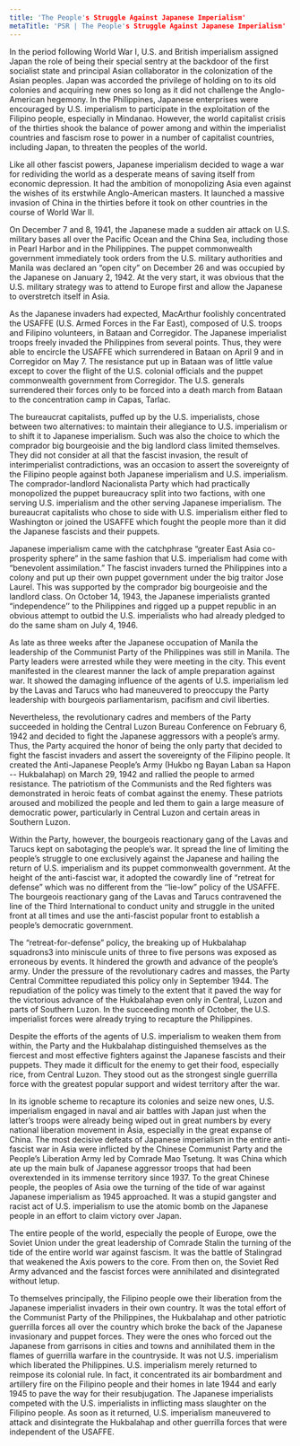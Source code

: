 ```yaml
---
title: 'The People's Struggle Against Japanese Imperialism'
metaTitle: 'PSR | The People's Struggle Against Japanese Imperialism'
---
```


In the period following World War I, U.S. and British imperialism assigned Japan the role of being their special sentry at the backdoor of the first socialist state and principal Asian collaborator in the colonization of the Asian peoples. Japan was accorded the privilege of holding on to its old colonies and acquiring new ones so long as it did not challenge the Anglo-American hegemony. In the Philippines, Japanese enterprises were encouraged by U.S. imperialism to participate in the exploitation of the Filipino people, especially in Mindanao. However, the world capitalist crisis of the thirties shook the balance of power among and within the imperialist countries and fascism rose to power in a number of capitalist countries, including Japan, to threaten the peoples of the world.

Like all other fascist powers, Japanese imperialism decided to wage a war for redividing the world as a desperate means of saving itself from economic depression. It had the ambition of monopolizing Asia even against the wishes of its erstwhile Anglo-American masters. It launched a massive invasion of China in the thirties before it took on other countries in the course of World War II.

On December 7 and 8, 1941, the Japanese made a sudden air attack on U.S. military bases all over the Pacific Ocean and the China Sea, including those in Pearl Harbor and in the Philippines. The puppet commonwealth government immediately took orders from the U.S. military authorities and Manila was declared an “open city” on December 26 and was occupied by the Japanese on January 2, 1942. At the very start, it was obvious that the U.S. military strategy was to attend to Europe first and allow the Japanese to overstretch itself in Asia.

As the Japanese invaders had expected, MacArthur foolishly concentrated the USAFFE (U.S. Armed Forces in the Far East), composed of U.S. troops and Filipino volunteers, in Bataan and Corregidor. The Japanese imperialist troops freely invaded the Philippines from several points. Thus, they were able to encircle the USAFFE which surrendered in Bataan on April 9 and in Corregidor on May 7. The resistance put up in Bataan was of little value except to cover the flight of the U.S. colonial officials and the puppet commonwealth government from Corregidor. The U.S. generals surrendered their forces only to be forced into a death march from Bataan to the concentration camp in Capas, Tarlac.

The bureaucrat capitalists, puffed up by the U.S. imperialists, chose between two alternatives: to maintain their allegiance to U.S. imperialism or to shift it to Japanese imperialism. Such was also the choice to which the comprador big bourgeoisie and the big landlord class limited themselves. They did not consider at all that the fascist invasion, the result of interimperialist contradictions, was an occasion to assert the sovereignty of the Filipino people against both Japanese imperialism and U.S. imperialism. The comprador-landlord Nacionalista Party which had practically monopolized the puppet bureaucracy split into two factions, with one serving U.S. imperialism and the other serving Japanese imperialism. The bureaucrat capitalists who chose to side with U.S. imperialism either fled to Washington or joined the USAFFE which fought the people more than it did the Japanese fascists and their puppets.

Japanese imperialism came with the catchphrase “greater East Asia co-prosperity sphere” in the same fashion that U.S. imperialism had come with “benevolent assimilation.” The fascist invaders turned the Philippines into a colony and put up their own puppet government under the big traitor Jose Laurel. This was supported by the comprador big bourgeoisie and the landlord class. On October 14, 1943, the Japanese imperialists granted “independence’’ to the Philippines and rigged up a puppet republic in an obvious attempt to outbid the U.S. imperialists who had already pledged to do the same sham on July 4, 1946.

As late as three weeks after the Japanese occupation of Manila the leadership of the Communist Party of the Philippines was still in Manila. The Party leaders were arrested while they were meeting in the city. This event manifested in the clearest manner the lack of ample preparation against war. It showed the damaging influence of the agents of U.S. imperialism led by the Lavas and Tarucs who had maneuvered to preoccupy the Party leadership with bourgeois parliamentarism, pacifism and civil liberties.

Nevertheless, the revolutionary cadres and members of the Party succeeded in holding the Central Luzon Bureau Conference on February 6, 1942 and decided to fight the Japanese aggressors with a people’s army. Thus, the Party acquired the honor of being the only party that decided to fight the fascist invaders and assert the sovereignty of the Filipino people. It created the Anti-Japanese People’s Army (Hukbo ng Bayan Laban sa Hapon -- Hukbalahap) on March 29, 1942 and rallied the people to armed resistance. The patriotism of the Communists and the Red fighters was demonstrated in heroic feats of combat against the enemy. These patriots aroused and mobilized the people and led them to gain a large measure of democratic power, particularly in Central Luzon and certain areas in Southern Luzon.

Within the Party, however, the bourgeois reactionary gang of the Lavas and Tarucs kept on sabotaging the people’s war. It spread the line of limiting the people’s struggle to one exclusively against the Japanese and hailing the return of U.S. imperialism and its puppet commonwealth government. At the height of the anti-fascist war, it adopted the cowardly line of “retreat for defense” which was no different from the ‘‘lie-low” policy of the USAFFE. The bourgeois reactionary gang of the Lavas and Tarucs contravened the line of the Third International to conduct unity and struggle in the united front at all times and use the anti-fascist popular front to establish a people’s democratic government.

The “retreat-for-defense” policy, the breaking up of Hukbalahap squadrons3 into miniscule units of three to five persons was exposed as erroneous by events. It hindered the growth and advance of the people’s army. Under the pressure of the revolutionary cadres and masses, the Party Central Committee repudiated this policy only in September 1944. The repudiation of the policy was timely to the extent that it paved the way for the victorious advance of the Hukbalahap even only in Central, Luzon and parts of Southern Luzon. In the succeeding month of October, the U.S. imperialist forces were already trying to recapture the Philippines.

Despite the efforts of the agents of U.S. imperialism to weaken them from within, the Party and the Hukbalahap distinguished themselves as the fiercest and most effective fighters against the Japanese fascists and their puppets. They made it difficult for the enemy to get their food, especially rice, from Central Luzon. They stood out as the strongest single guerrilla force with the greatest popular support and widest territory after the war.

In its ignoble scheme to recapture its colonies and seize new ones, U.S. imperialism engaged in naval and air battles with Japan just when the latter’s troops were already being wiped out in great numbers by every national liberation movement in Asia, especially in the great expanse of China. The most decisive defeats of Japanese imperialism in the entire anti-fascist war in Asia were inflicted by the Chinese Communist Party and the People’s Liberation Army led by Comrade Mao Tsetung. It was China which ate up the main bulk of Japanese aggressor troops that had been overextended in its immense territory since 1937. To the great Chinese people, the peoples of Asia owe the turning of the tide of war against Japanese imperialism as 1945 approached. It was a stupid gangster and racist act of U.S. imperialism to use the atomic bomb on the Japanese people in an effort to claim victory over Japan.

The entire people of the world, especially the people of Europe, owe the Soviet Union under the great leadership of Comrade Stalin the turning of the tide of the entire world war against fascism. It was the battle of Stalingrad that weakened the Axis powers to the core. From then on, the Soviet Red Army advanced and the fascist forces were annihilated and disintegrated without letup.

To themselves principally, the Filipino people owe their liberation from the Japanese imperialist invaders in their own country. It was the total effort of the Communist Party of the Philippines, the Hukbalahap and other patriotic guerrilla forces all over the country which broke the back of the Japanese invasionary and puppet forces. They were the ones who forced out the Japanese from garrisons in cities and towns and annihilated them in the flames of guerrilla warfare in the countryside. It was not U.S. imperialism which liberated the Philippines. U.S. imperialism merely returned to reimpose its colonial rule. In fact, it concentrated its air bombardment and artillery fire on the Filipino people and their homes in late 1944 and early 1945 to pave the way for their resubjugation. The Japanese imperialists competed with the U.S. imperialists in inflicting mass slaughter on the Filipino people. As soon as it returned, U.S. imperialism maneuvered to attack and disintegrate the Hukbalahap and other guerrilla forces that were independent of the USAFFE.
